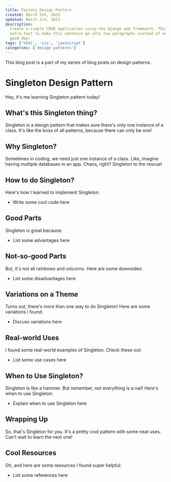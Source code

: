 ```yaml
---
title: Factory Design Pattern
created: March 5th, 2023
updated: March 3rd, 2023
description:
  Create a simple CRUD application using the Django web framework. This is just
  extra text to make this sentence go into two paragraphs instead of one. Have a
  good day!
tags: ['html', 'css', 'javascript']
categories: ['design patterns']
---
```


This blog post is a part of my series of blog posts on design patterns.

# Singleton Design Pattern

Hey, it's me learning Singleton pattern today!

## What's this Singleton thing?

Singleton is a design pattern that makes sure there's only one instance of a
class. It's like the boss of all patterns, because there can only be one!

## Why Singleton?

Sometimes in coding, we need just one instance of a class. Like, imagine having
multiple databases in an app. Chaos, right? Singleton to the rescue!

## How to do Singleton?

Here's how I learned to implement Singleton:

- Write some cool code here

## Good Parts

Singleton is great because:

- List some advantages here

## Not-so-good Parts

But, it's not all rainbows and unicorns. Here are some downsides:

- List some disadvantages here

## Variations on a Theme

Turns out, there's more than one way to do Singleton! Here are some variations I
found:

- Discuss variations here

## Real-world Uses

I found some real-world examples of Singleton. Check these out:

- List some use cases here

## When to Use Singleton?

Singleton is like a hammer. But remember, not everything is a nail! Here's when
to use Singleton:

- Explain when to use Singleton here

## Wrapping Up

So, that's Singleton for you. It's a pretty cool pattern with some neat uses.
Can't wait to learn the next one!

## Cool Resources

Oh, and here are some resources I found super helpful:

- List some references here
